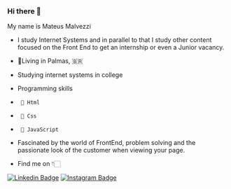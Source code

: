 ### Hi there 👋

 My name is Mateus Malvezzi
+ I study Internet Systems and in parallel to that I study other content focused on the Front End to get an internship or even a Junior vacancy.  
+ 📌Living in Palmas, 🇧🇷
+  Studying internet systems in college
+  Programming skills
+      📍 Html
+      📍 Css
+      📍 JavaScript
+ Fascinated by the world of FrontEnd, problem solving and the passionate look of the customer when viewing your page.

+ Find me on 👇🏻

[![Linkedin Badge](https://img.shields.io/badge/-LinkedIn-blue?style=flat-square&logo=Linkedin&logoColor=white&link=https://www.linkedin.com/in/mateus-malvezzi-1a0913181/)](https://www.linkedin.com/in/mateus-malvezzi-1a0913181/) [![Instagram Badge](https://img.shields.io/badge/-Instagram-violet?style=flat-square&logo=Instagram&logoColor=white&link=https://www.instagram.com/mateusmalvezzi/)](https://www.instagram.com/mateusmalvezzi/)
